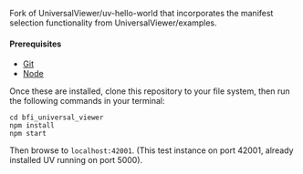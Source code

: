 Fork of UniversalViewer/uv-hello-world that incorporates the manifest selection functionality from UniversalViewer/examples.

#### Prerequisites

- [Git](https://git-scm.com/)
- [Node](https://nodejs.org/)

Once these are installed, clone this repository to your file system, then run the following commands in your terminal:

```
cd bfi_universal_viewer
npm install
npm start
```

Then browse to `localhost:42001`. (This test instance on port 42001, already installed UV running on port 5000).
